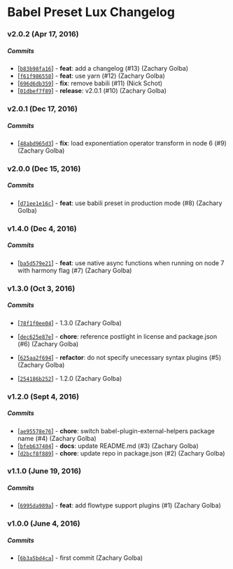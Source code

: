 # Babel Preset Lux Changelog

### v2.0.2 (Apr 17, 2016)

##### Commits

*   [[`b83b98fa16`](https://github.com/postlight/babel-preset-lux/commit/b83b98fa16)] - **feat**: add a changelog (#13) (Zachary Golba)
*   [[`f61f986558`](https://github.com/postlight/babel-preset-lux/commit/f61f986558)] - **feat**: use yarn (#12) (Zachary Golba)
*   [[`696d6db359`](https://github.com/postlight/babel-preset-lux/commit/696d6db359)] - **fix**: remove babili (#11) (Nick Schot)
*   [[`01dbef7f89`](https://github.com/postlight/babel-preset-lux/commit/01dbef7f89)] - **release**: v2.0.1 (#10) (Zachary Golba)

### v2.0.1 (Dec 17, 2016)

##### Commits

*   [[`48abd965d3`](https://github.com/postlight/babel-preset-lux/commit/48abd965d3)] - **fix**: load exponentiation operator transform in node 6 (#9) (Zachary Golba)

### v2.0.0 (Dec 15, 2016)

##### Commits

*   [[`d71ee1e16c`](https://github.com/postlight/babel-preset-lux/commit/d71ee1e16c)] - **feat**: use babili preset in production mode (#8) (Zachary Golba)

### v1.4.0 (Dec 4, 2016)

##### Commits

*   [[`ba5d579e21`](https://github.com/postlight/babel-preset-lux/commit/ba5d579e21)] - **feat**: use native async functions when running on node 7 with harmony flag (#7) (Zachary Golba)

### v1.3.0 (Oct 3, 2016)

##### Commits

*   [[`78f1f0ee04`](https://github.com/postlight/babel-preset-lux/commit/78f1f0ee04)] - 1.3.0 (Zachary Golba)
*   [[`dec625e87e`](https://github.com/postlight/babel-preset-lux/commit/dec625e87e)] - **chore**: reference postlight in license and package.json (#6) (Zachary Golba)

*   [[`625aa2f694`](https://github.com/postlight/babel-preset-lux/commit/625aa2f694)] - **refactor**: do not specify unecessary syntax plugins (#5) (Zachary Golba)
*   [[`254186b252`](https://github.com/postlight/babel-preset-lux/commit/254186b252)] - 1.2.0 (Zachary Golba)

### v1.2.0 (Sept 4, 2016)

##### Commits

*   [[`ae95578e76`](https://github.com/postlight/babel-preset-lux/commit/ae95578e76)] - **chore**: switch babel-plugin-external-helpers package name (#4) (Zachary Golba)
*   [[`bfeb637404`](https://github.com/postlight/babel-preset-lux/commit/bfeb637404)] - **docs**: update README.md (#3) (Zachary Golba)
*   [[`d2bcf8f889`](https://github.com/postlight/babel-preset-lux/commit/d2bcf8f889)] - **chore**: update repo in package.json (#2) (Zachary Golba)

### v1.1.0 (June 19, 2016)

##### Commits

*   [[`6995da989a`](https://github.com/postlight/babel-preset-lux/commit/6995da989a)] - **feat**: add flowtype support plugins (#1) (Zachary Golba)

### v1.0.0 (June 4, 2016)

##### Commits

*   [[`6b3a5bd4ca`](https://github.com/postlight/babel-preset-lux/commit/6b3a5bd4ca)] - first commit (Zachary Golba)
